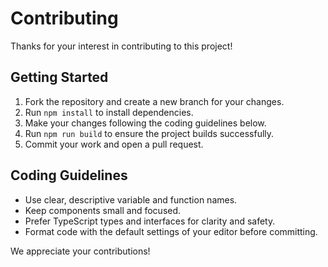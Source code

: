 # Contributing

Thanks for your interest in contributing to this project!

## Getting Started

1. Fork the repository and create a new branch for your changes.
2. Run `npm install` to install dependencies.
3. Make your changes following the coding guidelines below.
4. Run `npm run build` to ensure the project builds successfully.
5. Commit your work and open a pull request.

## Coding Guidelines

- Use clear, descriptive variable and function names.
- Keep components small and focused.
- Prefer TypeScript types and interfaces for clarity and safety.
- Format code with the default settings of your editor before committing.

We appreciate your contributions!
